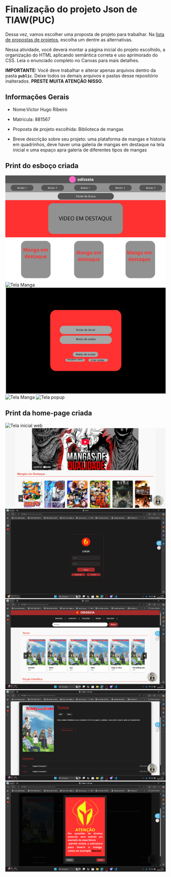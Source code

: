 # Finalização do projeto Json de TIAW(PUC)

Dessa vez, vamos escolher uma proposta de projeto para trabalhar. Na [lista de propostas de projetos](propostas-projetos.md), escolha um dentre as alternativas.

Nessa atividade, você deverá montar a página inicial do projeto escolhido, a organização do HTML aplicando semântica correta e uso aprimorado do CSS. Leia o enunciado completo no Canvas para mais detalhes.

**IMPORTANTE:** Você deve trabalhar e alterar apenas arquivos dentro da pasta **`public`**. Deixe todos os demais arquivos e pastas desse repositório inalterados. **PRESTE MUITA ATENÇÃO NISSO.**

## Informações Gerais

- Nome:Victor Hugo Ribeiro
- Matricula: 881567
- Proposta de projeto escolhida:  Biblioteca de mangas

- Breve descrição sobre seu projeto:
uma plataforma de mangas e historia em quadrinhos,  deve haver uma galeria de mangas em destaque na tela inicial e uma espaço apra galeria de diferentes tipos de mangas

## Print do esboço criada
![Tela inicial](public/img/Ideia/Inicial.png)
![Tela Manga ](public/img/Ideia/GaleriaManga.png)
![Tela Login](public/img/Ideia/Login.png)
![Tela Manga](public/img/Ideia/Manga.png)
![Tela popup](public/img/Ideia/Popup%20manga.png)





## Print da home-page criada

![Tela inicial web](public/img/Tela/Atualização/Tela%20inicial%201.png.png)
![Tela inicial web](public/img/Tela/Atualização/Tela%20Inicial%202.png)
![Tela login web](public/img/Tela/Atualização/Login.png)
![Tela galeria web](public/img/Tela/Atualização/galeria%20de%20manga.png)
![Tela manga web](public/img/Tela/Atualização/Tela%20Manga.png)
![Tela Atualização web](public/img/Tela/Atualização/Pop%20up.png)